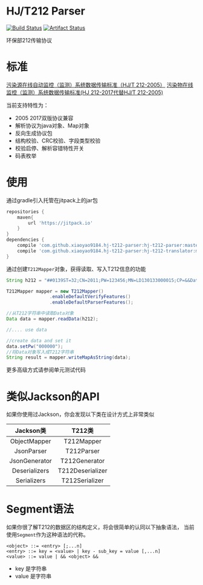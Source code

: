 # HJ/T212 Parser

[![Build Status](https://travis-ci.org/xiaoyao9184/hj-t212-parser.svg?branch=master)](https://travis-ci.org/xiaoyao9184/hj-t212-parser)
[![Artifact Status](https://jitpack.io/v/xiaoyao9184/hj-t212-parser.svg)](https://jitpack.io/#xiaoyao9184/hj-t212-parser)

环保部212传输协议


# 标准

[污染源在线自动监控（监测）系统数据传输标准（HJ/T 212-2005）](http://kjs.mee.gov.cn/hjbhbz/bzwb/other/xxbz/200602/t20060201_73038.shtml)
[污染物在线监控（监测）系统数据传输标准(HJ 212-2017代替HJ/T 212-2005)](http://kjs.mee.gov.cn/hjbhbz/bzwb/other/qt/201706/t20170608_415697.shtml)

当前支持特性为：

- 2005 2017双版协议兼容
- 解析协议为java对象、Map对象
- 反向生成协议包
- 结构校验、CRC校验、字段类型校验
- 校验启停、解析容错特性开关
- 码表枚举


# 使用

通过gradle引入托管在jitpack上的jar包

```groovy
repositories {
    maven{
        url 'https://jitpack.io'
    }
}
dependencies {
    compile 'com.github.xiaoyao9184.hj-t212-parser:hj-t212-parser:master-SNAPSHOT'
    compile 'com.github.xiaoyao9184.hj-t212-parser:hj-t212-translator:master-SNAPSHOT'
}
```

通过创建`T212Mapper`对象，获得读取、写入T212信息的功能

```java
String h212 = "##0139ST=32;CN=2011;PW=123456;MN=LD130133000015;CP=&&DataTime=20160824003817;B01-Rtd=36.91;011-Rtd=231.0,011-Flag=N;060-Rtd=1.803,060-Flag=N&&4980\r\n";

T212Mapper mapper = new T212Mapper()
                .enableDefaultVerifyFeatures()
                .enableDefaultParserFeatures();

//从T212字符串中读取Data对象
Data data = mapper.readData(h212);

//.... use data

//create data and set it
data.setPw("000000");
//将Data对象写入成T212字符串
String result = mapper.writeMapAsString(data);

```

更多高级方式请参阅单元测试代码


# 类似Jackson的API

如果你使用过Jackson，你会发现以下类在设计方式上非常类似

| Jackson类 | T212类 |
|:-----:|:-----:|
| ObjectMapper | T212Mapper
| JsonParser | T212Parser
| JsonGenerator | T212Generator
| Deserializers | T212Deserializer
| Serializers | T212Serializer


# Segment语法

如果你很了解T212的数据区的结构定义，将会很简单的认同以下抽象语法，
当前使用`Segment`作为这种语法的代称。

```
<object> ::= <entry> [;...n]
<entry> ::= key = <value> | key - sub_key = value [,...n]
<value> ::= value | && <object> &&
```

- key 是字符串
- value 是字符串
